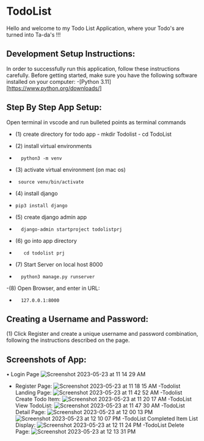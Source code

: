 # TodoList 
Hello and welcome to my Todo List Application, where your Todo's are turned into Ta-da's !!!

## Development Setup Instructions:
In order to successfully run this application, follow these instructions carefully. Before getting started, make sure you have the following software installed on your computer: -[Python 3.11] [https://www.python.org/downloads/]

## Step By Step App Setup:
Open terminal in vscode and run bulleted points as terminal commands 
- (1) create directory for todo app - mkdir Todolist - cd TodoList

- (2) install virtual environments
-       python3 -m venv

- (3) activate virtual environment (on mac os) 
-      source venv/bin/activate

- (4) install django 
-     pip3 install django

- (5) create django admin app 
-       django-admin startproject todolistprj 

- (6) go into app directory
-        cd todolist prj

- (7) Start Server on local host 8000 
-       python3 manage.py runserver

-(8) Open Browser, and enter in URL: 
-       127.0.0.1:8000

## Creating a Username and Password:
(1) Click Register and create a unique username and password combination, following the instructions described on the page.

## Screenshots of App:
• Login Page
![Screenshot 2023-05-23 at 11 14 29 AM](https://github.com/LeahGrim/TodoList/assets/88753277/34e1033c-f7c0-41ff-ba6f-0a70cd8df7f4)
- Register Page: 
![Screenshot 2023-05-23 at 11 18 15 AM](https://github.com/LeahGrim/TodoList/assets/88753277/9b295efc-00e2-4738-8e2a-7c4ff407dc5f)
-Todolist Landing Page:
![Screenshot 2023-05-23 at 11 42 52 AM](https://github.com/LeahGrim/TodoList/assets/88753277/b95e94a5-78de-411d-af5e-3b8d5ec5ecc8)
-Todolist Create Todo Item:
![Screenshot 2023-05-23 at 11 20 17 AM](https://github.com/LeahGrim/TodoList/assets/88753277/c8e36dfd-994d-4aa9-9d3e-fb6e70973d7d)
-TodoList View TodoList:
![Screenshot 2023-05-23 at 11 47 30 AM](https://github.com/LeahGrim/TodoList/assets/88753277/c2caee66-5eec-411d-8391-d3accac9fd15)
-TodoList Detail Page:
![Screenshot 2023-05-23 at 12 00 13 PM](https://github.com/LeahGrim/TodoList/assets/88753277/ce09004d-bb33-4b37-809f-ba0f31ed0787)
![Screenshot 2023-05-23 at 12 10 07 PM](https://github.com/LeahGrim/TodoList/assets/88753277/231b55a8-d71f-44e6-b2be-4d775175ebd8)
-TodoList Completed Item List Display: 
![Screenshot 2023-05-23 at 12 11 24 PM](https://github.com/LeahGrim/TodoList/assets/88753277/ee859dd9-2a1e-45be-a5f3-1b60c8843766)
-TodoList Delete Page: 
![Screenshot 2023-05-23 at 12 13 31 PM](https://github.com/LeahGrim/TodoList/assets/88753277/b7a2de98-f028-4f30-963f-240b67da5d45)





